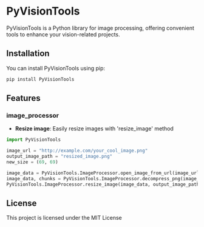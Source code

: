 # PyVisionTools

PyVisionTools is a Python library for image processing, offering convenient tools to enhance your vision-related projects.

## Installation

You can install PyVisionTools using pip:

```bash
pip install PyVisionTools
```

## Features

### image_processor
- **Resize image**: Easily resize images with 'resize_image' method

```python
import PyVisionTools

image_url = "http://example.com/your_cool_image.png"
output_image_path = "resized_image.png"
new_size = (69, 69)

image_data = PyVisionTools.ImageProcessor.open_image_from_url(image_url)
image_data, chunks = PyVisionTools.ImageProcessor.decompress_png(image_data)
PyVisionTools.ImageProcessor.resize_image(image_data, output_image_path, new_size, chunks)

```

## License

This project is licensed under the MIT License
